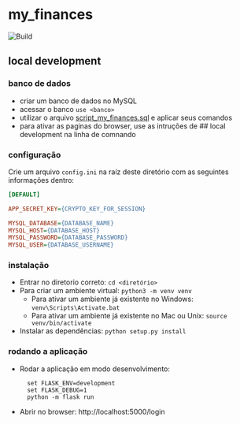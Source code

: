 # my_finances

![Build](https://github.com/VinnieApps/my_finances/workflows/Build/badge.svg)

## local development

### banco de dados
- criar um banco de dados no MySQL
- acessar o banco `use <banco>`
- utilizar o arquivo [script_my_finances.sql](script_my_finances.sql) e aplicar seus comandos
- para ativar as paginas do browser, use as intruções de ## local development na linha de comnando

### configuração

Crie um arquivo `config.ini` na raíz deste diretório com as seguintes informações dentro:

```ini
[DEFAULT]

APP_SECRET_KEY={CRYPTO_KEY_FOR_SESSION}

MYSQL_DATABASE={DATABASE_NAME}
MYSQL_HOST={DATABASE_HOST}
MYSQL_PASSWORD={DATABASE_PASSWORD}
MYSQL_USER={DATABASE_USERNAME}
```

### instalação

- Entrar no diretorio correto: `cd <diretório>`
- Para criar um ambiente virtual: `python3 -m venv venv`
  - Para ativar um ambiente já existente no Windows: `venv\Scripts\Activate.bat`
  - Para ativar um ambiente já existente no Mac ou Unix: `source venv/bin/activate`
- Instalar as dependências: `python setup.py install`

### rodando a aplicação

- Rodar a aplicação em modo desenvolvimento:
  ```
    set FLASK_ENV=development
    set FLASK_DEBUG=1
    python -m flask run
  ```
- Abrir no browser: http://localhost:5000/login
